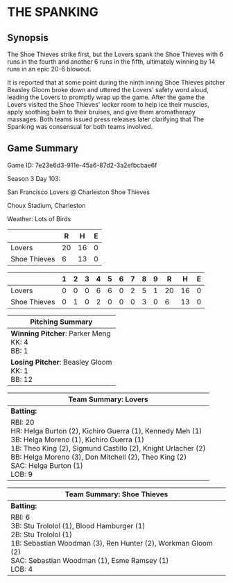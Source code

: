 # THE SPANKING

## Synopsis

The Shoe Thieves strike first, but the Lovers spank the Shoe Thieves with 6 runs in the fourth
and another 6 runs in the fifth, ultimately winning by 14 runs in an epic 20-6 blowout.

It is reported that at some point during the ninth inning Shoe Thieves pitcher Beasley Gloom broke down
and uttered the Lovers' safety word aloud, leading the Lovers to promptly wrap up the game.
After the game the Lovers visited the Shoe Thieves' locker room to help ice their muscles, apply soothing balm
to their bruises, and give them aromatherapy massages. Both teams issued press releases later clarifying that
The Spanking was consensual for both teams involved.

## Game Summary

Game ID: 7e23e6d3-911e-45a6-87d2-3a2efbcbae6f

Season 3 Day 103:

San Francisco Lovers @ Charleston Shoe Thieves

Choux Stadium, Charleston

Weather: Lots of Birds



|  | R | H | E |
| --- | --- | --- | --- |
| Lovers |  20 |  16 |   0 | 
| Shoe Thieves |   6 |  13 |   0 | 


|  |   1 |   2 |   3 |   4 |   5 |   6 |   7 |   8 |   9 |  R | H | E |
| --- | --- | --- | --- | --- | --- | --- | --- | --- | --- | --- | --- | --- |
| Lovers |   0 |   0 |   0 |   6 |   6 |   0 |   2 |   5 |   1 |  20 |  16 |   0 | 
| Shoe Thieves |   0 |   1 |   0 |   2 |   0 |   0 |   0 |   3 |   0 |   6 |  13 |   0 | 


| Pitching Summary |
| --- |
| **Winning Pitcher**: Parker Meng<br />KK: 4<br />BB: 1 |
| **Losing Pitcher**: Beasley Gloom<br />KK: 1<br />BB: 12 |


| Team Summary: Lovers |
| --- |
| **Batting:** |
| RBI: 20 <br />HR: Helga Burton (2), Kichiro Guerra (1), Kennedy Meh (1) <br />3B: Helga Moreno (1), Kichiro Guerra (1) <br />1B: Theo King (2), Sigmund Castillo (2), Knight Urlacher (2) <br />BB: Helga Moreno (3), Don Mitchell (2), Theo King (2) <br />SAC: Helga Burton (1) <br />LOB: 9 |

| Team Summary: Shoe Thieves |
| --- |
| **Batting:** |
| RBI: 6 <br />3B: Stu Trololol (1), Blood Hamburger (1) <br />2B: Stu Trololol (1) <br />1B: Sebastian Woodman (3), Ren Hunter (2), Workman Gloom (2) <br />SAC: Sebastian Woodman (1), Esme Ramsey (1) <br />LOB: 4 |

